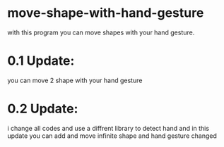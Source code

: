 # move-shape-with-hand-gesture
with this program you can move shapes with your hand gesture.

# 0.1 Update:
you can move 2 shape with your hand gesture

# 0.2 Update:
i change all codes and use a diffrent library to detect hand and in this update you can add and move infinite shape and hand gesture changed 
